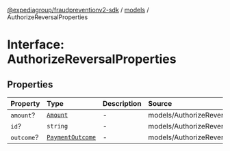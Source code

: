[@expediagroup/fraudpreventionv2-sdk](../../index.md) / [models](../index.md) / AuthorizeReversalProperties

# Interface: AuthorizeReversalProperties

## Properties

| Property | Type | Description | Source |
| :------ | :------ | :------ | :------ |
| `amount`? | [`Amount`](../classes/Amount.md) | - | models/AuthorizeReversal.ts:56 |
| `id`? | `string` | - | models/AuthorizeReversal.ts:55 |
| `outcome`? | [`PaymentOutcome`](../classes/PaymentOutcome.md) | - | models/AuthorizeReversal.ts:57 |
